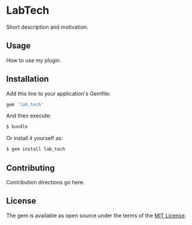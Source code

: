 # LabTech
Short description and motivation.

## Usage
How to use my plugin.

## Installation
Add this line to your application's Gemfile:

```ruby
gem 'lab_tech'
```

And then execute:
```bash
$ bundle
```

Or install it yourself as:
```bash
$ gem install lab_tech
```

## Contributing
Contribution directions go here.

## License
The gem is available as open source under the terms of the [MIT License](https://opensource.org/licenses/MIT).
